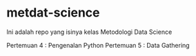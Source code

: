 # metdat-science

Ini adalah repo yang isinya kelas Metodologi Data Science

Pertemuan 4 : Pengenalan Python
Pertemuan 5 : Data Gathering
